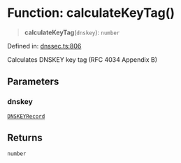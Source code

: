 # Function: calculateKeyTag()

> **calculateKeyTag**(`dnskey`): `number`

Defined in: [dnssec.ts:806](https://github.com/Nick2bad4u/dnsValidator/blob/main/src/dnssec.ts#L806)

Calculates DNSKEY key tag (RFC 4034 Appendix B)

## Parameters

### dnskey

[`DNSKEYRecord`](../interfaces/DNSKEYRecord.md)

## Returns

`number`
